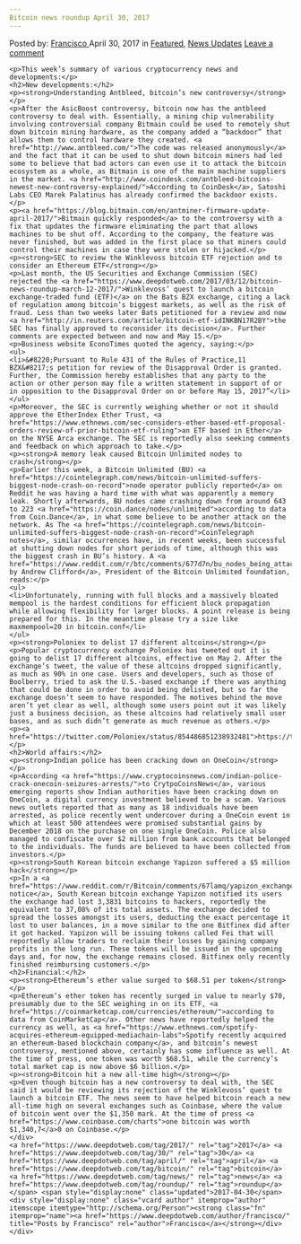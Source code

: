 ```yaml
---
Bitcoin news roundup April 30, 2017
---
```

<article class="post-listing post-19526 post type-post status-publish format-standard has-post-thumbnail hentry  tag-3676 tag-1778 tag-april tag-bitcoin tag-news tag-roundup">
    <div class="post-inner">
        <span>Posted by: <a href="https://www.deepdotweb.com/author/francisco/" title="">Francisco </a></span>
    <span>April 30, 2017</span>
    <span>in <a href="https://www.deepdotweb.com/category/deepdot-news/" rel="category tag">Featured</a>, <a href="https://www.deepdotweb.com/category/news-updates/" rel="category tag">News Updates</a></span>
    <span><a href="https://www.deepdotweb.com/2017/04/30/bitcoin-news-roundup-april-30-2017/#respond">Leave a comment</a></span>
    </p>
    <div class="clear"></div>
    
    <p>This week’s summary of various cryptocurrency news and developments:</p>
    <h2>New developments:</h2>
    <p><strong>Understanding Antbleed, bitcoin’s new controversy</strong></p>
    <p>After the AsicBoost controversy, bitcoin now has the antbleed controversy to deal with. Essentially, a mining chip vulnerability involving controversial company Bitmain could be used to remotely shut down bitcoin mining hardware, as the company added a “backdoor” that allows them to control hardware they created. <a href="http://www.antbleed.com/">The code was released anonymously</a> and the fact that it can be used to shut down bitcoin miners had led some to believe that bad actors can even use it to attack the bitcoin ecosystem as a whole, as Bitmain is one of the main machine suppliers in the market. <a href="http://www.coindesk.com/antbleed-bitcoins-newest-new-controversy-explained/">According to CoinDesk</a>, Satoshi Labs CEO Marek Palatinus has already confirmed the backdoor exists.</p>
    <p><a href="https://blog.bitmain.com/en/antminer-firmware-update-april-2017/">Bitmain quickly responded</a> to the controversy with a fix that updates the firmware eliminating the part that allows machines to be shut off. According to the company, the feature was never finished, but was added in the first place so that miners could control their machines in case they were stolen or hijacked.</p>
    <p><strong>SEC to review the Winklevoss bitcoin ETF rejection and to consider an Ethereum ETF</strong></p>
    <p>Last month, the US Securities and Exchange Commission (SEC) rejected the <a href="https://www.deepdotweb.com/2017/03/12/bitcoin-news-roundup-march-12-2017/">Winklevoss’ quest to launch a bitcoin exchange-traded fund (ETF)</a> on the Bats BZX exchange, citing a lack of regulation among bitcoin’s biggest markets, as well as the risk of fraud. Less than two weeks later Bats petitioned for a review and now <a href="http://in.reuters.com/article/bitcoin-etf-idINKBN17R2BY">the SEC has finally approved to reconsider its decision</a>. Further comments are expected between and now and May 15.</p>
    <p>Business website EconoTimes quoted the agency, saying:</p>
    <ul>
    <li>&#8220;Pursuant to Rule 431 of the Rules of Practice,11 BZX&#8217;s petition for review of the Disapproval Order is granted. Further, the Commission hereby establishes that any party to the action or other person may file a written statement in support of or in opposition to the Disapproval Order on or before May 15, 2017”</li>
    </ul>
    <p>Moreover, the SEC is currently weighing whether or not it should approve the EtherIndex Ether Trust, <a href="https://www.ethnews.com/sec-considers-ether-based-etf-proposal-orders-review-of-prior-bitcoin-etf-ruling">an ETF based in Ether</a> on the NYSE Arca exchange. The SEC is reportedly also seeking comments and feedback on which approach to take.</p>
    <p><strong>A memory leak caused Bitcoin Unlimited nodes to crash</strong></p>
    <p>Earlier this week, a Bitcoin Unlimited (BU) <a href="https://cointelegraph.com/news/bitcoin-unlimited-suffers-biggest-node-crash-on-record">node operator publicly reported</a> on Reddit he was having a hard time with what was apparently a memory leak. Shortly afterwards, BU nodes came crashing down from around 643 to 223 <a href="https://coin.dance/nodes/unlimited">according to data from Coin.Dance</a>, in what some believe to be another attack on the network. As The <a href="https://cointelegraph.com/news/bitcoin-unlimited-suffers-biggest-node-crash-on-record">CoinTelegraph notes</a>, similar occurrences have, in recent weeks, been successful at shutting down nodes for short periods of time, although this was the biggest crash in BU’s history. A <a href="https://www.reddit.com/r/btc/comments/677d7n/bu_nodes_being_attacked_again/dgoaqi6/">statement by Andrew Clifford</a>, President of the Bitcoin Unlimited foundation, reads:</p>
    <ul>
    <li>Unfortunately, running with full blocks and a massively bloated mempool is the hardest conditions for efficient block propagation while allowing flexibility for larger blocks. A point release is being prepared for this. In the meantime please try a size like maxmempool=20 in bitcoin.conf</li>
    </ul>
    <p><strong>Poloniex to delist 17 different altcoins</strong></p>
    <p>Popular cryptocurrency exchange Poloniex has tweeted out it is going to delist 17 different altcoins, effective on May 2. After the exchange’s tweet, the value of these altcoins dropped significantly, as much as 90% in one case. Users and developers, such as those of Boolberry, tried to ask the U.S.-based exchange if there was anything that could be done in order to avoid being delisted, but so far the exchange doesn’t seem to have responded. The motives behind the move aren’t yet clear as well, although some users point out it was likely just a business decision, as these altcoins had relatively small user bases, and as such didn’t generate as much revenue as others.</p>
    <p><a href="https://twitter.com/Poloniex/status/854486851238932481">https://twitter.com/Poloniex/status/854486851238932481</a></p>
    <h2>World affairs:</h2>
    <p><strong>Indian police has been cracking down on OneCoin</strong></p>
    <p>According <a href="https://www.cryptocoinsnews.com/indian-police-crack-onecoin-seizures-arrests/">to CrytpoCoinsNews</a>, various emerging reports show Indian authorities have been cracking down on OneCoin, a digital currency investment believed to be a scam. Various news outlets reported that as many as 18 individuals have been arrested, as police recently went undercover during a OneCoin event in which at least 500 attendees were promised substantial gains by December 2018 on the purchase on one single OneCoin. Police also managed to confiscate over $2 million from bank accounts that belonged to the individuals. The funds are believed to have been collected from investors.</p>
    <p><strong>South Korean bitcoin exchange Yapizon suffered a $5 million hack</strong></p>
    <p>In a <a href="https://www.reddit.com/r/Bitcoin/comments/67lamq/yapizon_exchange_korea_got_hacked_lost_3831_btc/">translated notice</a>, South Korean bitcoin exchange Yapizon notified its users the exchange had lost 3,3831 bitcoins to hackers, reportedly the equivalent to 37,08% of its total assets. The exchange decided to spread the losses amongst its users, deducting the exact percentage it lost to user balances, in a move similar to the one Bitfinex did after it got hacked. Yapizon will be issuing tokens called Fei that will reportedly allow traders to reclaim their losses by gaining company profits in the long run. These tokens will be issued in the upcoming days and, for now, the exchange remains closed. Bitfinex only recently finished reimbursing customers.</p>
    <h2>Financial:</h2>
    <p><strong>Ethereum’s ether value surged to $68.51 per token</strong></p>
    <p>Ethereum’s ether token has recently surged in value to nearly $70, presumably due to the SEC weighing in on its ETF, <a href="https://coinmarketcap.com/currencies/ethereum/">according to data from CoinMarketCap</a>. Other news have reportedly helped the currency as well, as <a href="https://www.ethnews.com/spotify-acquires-ethereum-equipped-mediachain-labs">Spotify recently acquired an ethereum-based blockchain company</a>, and bitcoin’s newest controversy, mentioned above, certainly has some influence as well. At the time of press, one token was worth $68.51, while the currency’s total market cap is now above $6 billion.</p>
    <p><strong>Bitcoin hit a new all-time high</strong></p>
    <p>Even though bitcoin has a new controversy to deal with, the SEC said it would be reviewing its rejection of the Winklevoss’ quest to launch a bitcoin ETF. The news seem to have helped bitcoin reach a new all-time high on several exchanges such as Coinbase, where the value of bitcoin went over the $1,350 mark. At the time of press <a href="https://www.coinbase.com/charts">one bitcoin was worth $1,340,7</a>0 on Coinbase.</p>
    </div>
    <a href="https://www.deepdotweb.com/tag/2017/" rel="tag">2017</a> <a href="https://www.deepdotweb.com/tag/30/" rel="tag">30</a> <a href="https://www.deepdotweb.com/tag/april/" rel="tag">april</a> <a href="https://www.deepdotweb.com/tag/bitcoin/" rel="tag">bitcoin</a> <a href="https://www.deepdotweb.com/tag/news/" rel="tag">news</a> <a href="https://www.deepdotweb.com/tag/roundup/" rel="tag">roundup</a></span> <span style="display:none" class="updated">2017-04-30</span>
    <div style="display:none" class="vcard author" itemprop="author" itemscope itemtype="http://schema.org/Person"><strong class="fn" itemprop="name"><a href="https://www.deepdotweb.com/author/francisco/" title="Posts by Francisco" rel="author">Francisco</a></strong></div>
    </div>
</article>

